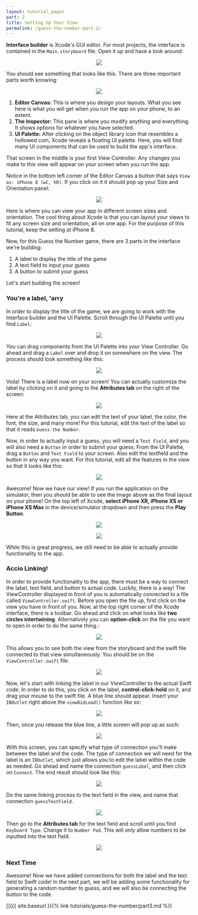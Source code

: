 ```yaml
---
layout: tutorial_pages
part: 2
title: Setting Up Your View
permalink: /guess-the-number-part-2/
---
```


<style>
    @media (prefers-color-scheme: dark) {
        #projectSettings {
            content:url("../images/guess-the-number/projectSettings-dark.png");
        }

        #storyboardPic {
            content:url("../images/guess-the-number/storyboardPic-dark.png");
        }

        #vcSize {
            content:url("../images/guess-the-number/vcSize-dark.png");
        }

        #uiPalette {
            content:url("../images/guess-the-number/uiPalette-dark.png");
        }

        #dragLabel {
            content:url("../images/guess-the-number/dragLabel-dark.png");
        }

        #editLabel {
            content:url("../images/guess-the-number/editLabel-dark.png");
        }

        #finalLayout {
            content:url("../images/guess-the-number/finalLayout-dark.png");
        }

        #selectSimulatorPlay {
            content:url("../images/guess-the-number/selectSimulatorPlay-dark.png");
        }

        #optionClickDoubleLinks {
            content:url("../images/guess-the-number/optionClickDoubleLinks-dark.png");
        }

        #splitScreen {
            content:url("../images/guess-the-number/splitScreen-dark.png");
        }

        #linkage {
            content:url("../images/guess-the-number/linkage-dark.png");
        }

        #addOutlet {
            content:url("../images/guess-the-number/addOutlet-dark.png");
        }

        #guessLabel {
            content:url("../images/guess-the-number/guessLabel-dark.png");
        }

        #guessTextField {
            content:url("../images/guess-the-number/guessTextField-dark.png");
        }

        #keyboardType {
            content:url("../images/guess-the-number/keyboardType-dark.png");
        }
    }
</style>

**Interface builder** is Xcode's GUI editor. For most projects, the interface is contained in the `Main.storyboard` file. Open it up 
and have a look around:

<p align="center"> <img id="projectSettings" src="../images/guess-the-number/projectSettings.png" align="center" style="max-width:75%"> </p>

You should see something that looks like this. There are three important parts worth knowing:

<p align="center"> <img id="storyboardPic" src="../images/guess-the-number/storyboardPic.png" align="center" style="max-width:75%"> </p>

1. **Editor Canvas:** This is where you design your layouts. What you see here is what you will get when you run the app on your phone, to an extent.
3. **The Inspector:** This pane is where you modify anything and everything. It shows options for whatever you have selected.
4. **UI Palette:** After clicking on the object library icon that resembles a hollowed coin, Xcode reveals a floating UI palette. Here, you will find many UI components that can be used to build the app's interface.

That screen in the middle is your first View Controller. Any changes you make to this view will appear on your screen when you run the app.

Notice in the bottom left corner of the Editor Canvas a button that says `View as: iPhone 8 (wC, hR)`. If you click on it it should pop up your Size and Orientation panel:

<p align="center"> <img id="vcSize" src="../images/guess-the-number/vcSize.png" align="center" style="max-width:75%"> </p>

Here is where you can view your app in different screen sizes and orientation. The cool thing about Xcode is that you can layout your views to fit any screen size and orientation, all on one app. For the purpose of this tutorial, keep the setting at iPhone 8.

Now, for this Guess the Number game, there are 3 parts in the interface we're building:
1. A label to display the title of the game
2. A text field to input your guess
3. A button to submit your guess

Let's start building the screen!

### You're a label, 'arry

In order to display the title of the game, we are going to work with the Interface builder and the UI Palette. Scroll through the UI Palette until you find `Label`:

<p align="center"> <img id="uiPalette" src="../images/guess-the-number/uiPalette.png" align="center" style="max-width:250px !important"> </p>

You can drag components from the UI Palette into your View Controller. Go ahead and drag a `Label` over and drop it on somewhere on the view. The process should look something like this:

<p align="center"> <img id="dragLabel" src="../images/guess-the-number/dragLabel.png" align="center" style="max-width:75%"> </p>

Voila! There is a label now on your screen! You can actually customize the label by clicking on it and going to the **Attributes tab** on the right of the screen:

<p align="center"> <img id="editLabel" src="../images/guess-the-number/editLabel.png" align="center" style="max-width:75%"> </p>

Here at the Attributes tab, you can edit the text of your label, the color, the font, the size, and many more! For this tutorial, edit the text of the label so that it reads `Guess the Number`.

Now, in order to actually input a guess, you will need a `Text Field`, and you will also need a `Button` in order to submit your guess. From the UI Palette, drag a `Button` and `Text Field` to your screen. Also edit the textfield and the button in any way you want. For this tutorial, edit all the features in the view so that it looks like this:

<p align="center"> <img id="finalLayout" src="../images/guess-the-number/finalLayout.png" align="center" style="max-width: 325px !important"> </p>

Awesome! Now we have our view! If you run the application on the simulator, then you should be able to see the image above as the final layout on your phone! On the top left of Xcode, **select iPhone XR, iPhone XS or iPhone XS Max** in the device/simulator dropdown and then press the **Play Button**.

<p align="center"> <img id="selectSimulatorPlay" src="../images/guess-the-number/selectSimulatorPlay.png" align="center" style="max-width: 75%"> </p>

<p align="center"> <img src="../images/guess-the-number/simulatorView.png" align="center" style="max-width: 325px !important"> </p>

While this is great progress, we still need to be able to actually provide functionality to the app.

### Accio Linking!

In order to provide functionality to the app, there must be a way to connect the label, text field, and button to actual code. Luckily, there is a way! The ViewController displayed in front of you is automatically connected to a file called `ViewController.swift`. Before you open the file up, first click on the view you have in front of you. Now, at the top right corner of the Xcode interface, there is a toolbar. Go ahead and click on what looks like **two circles intertwining**. Alternatively you can **option-click** on the file you want to open in order to do the same thing.:

<p align="center"> <img id="optionClickDoubleLinks" src="../images/guess-the-number/optionClickDoubleLinks.png" align="center" style="max-width:75%"> </p>

This allows you to see both the view from the storyboard and the swift file connected to that view simultaneously. You should be on the `ViewController.swift` file. 

<p align="center"> <img id="splitScreen" src="../images/guess-the-number/splitScreen.png" align="center" style="max-width:75%"> </p>

Now, let's start with linking the label in our ViewController to the actual Swift code. In order to do this, you click on the label, **control-click-hold** on it, and drag your mouse to the swift file. A blue line should appear. Insert your `IBOutlet` right above the `viewDidLoad()` function like so:

<p align="center"> <img id="linkage" src="../images/guess-the-number/linkage.png" align="center" style="max-width:75%"> </p>

Then, once you release the blue line, a little screen will pop up as such:

<p align="center"> <img id="addOutlet" src="../images/guess-the-number/addOutlet.png" align="center" style="max-width:300px !important"> </p>

With this screen, you can specify what type of connection you'll make between the label and the code. The type of connection we will need for the label is an `IBOutlet`, which just allows you to edit the label within the code as needed. Go ahead and name the connection `guessLabel`, and then click on `Connect`. The end result should look like this:

<p align="center"> <img id="guessLabel" src="../images/guess-the-number/guessLabel.png" align="center" style="max-width:75%"> </p>

Do the same linking process to the text field in the view, and name that connection `guessTextField`. 

<p align="center"> <img id="guessTextField" src="../images/guess-the-number/guessTextField.png" align="center" style="max-width:75%"> </p>

Then go to the  **Attributes tab** for the text field and scroll until you find `Keyboard Type`. Change it to `Number Pad`. This will only allow numbers to be inputted into the text field.

<p align="center"> <img id="keyboardType" src="../images/guess-the-number/keyboardType.png" align="center" style="max-width:75%"> </p>

### Next Time

Awesome! Now we have added connections for both the label and the text field to Swift code! In the next part, we will be adding some functionality for generating a random number to guess, and we will also be connecting the button to the code.

[]({{ site.baseurl }}{% link tutorials/guess-the-number/part3.md %})
